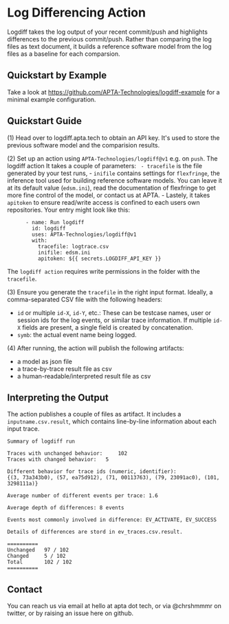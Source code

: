 # Log Differencing Action

Logdiff takes the log output of your recent commit/push and highlights differences to the previous commit/push.
Rather than comparing the log files as text document, it builds a reference software model from the log files as a baseline for each comparsion.

## Quickstart by Example

Take a look at https://github.com/APTA-Technologies/logdiff-example for a minimal example configuration.

## Quickstart Guide

(1) Head over to logdiff.apta.tech to obtain an API key. It's used to store the previous software model and the comparision results. 

(2) Set up an action using `APTA-Technologies/logdiff@v1` e.g. on `push`. The logdiff action It takes a couple of parameters: `
	- tracefile` is the file generated by your test runs,
	-  `inifile` contains settings for `flexfringe`, the inference tool used for building reference software models. You can leave it at its default value (`edsm.ini`), read the documentation of flexfringe to get more fine control of the model, or contact us at APTA.
	- Lastely, it takes `apitoken` to ensure read/write access is confined to each users own repositories.
Your entry might look like this: 
```
      - name: Run logdiff
        id: logdiff
        uses: APTA-Technologies/logdiff@v1
        with:
          tracefile: logtrace.csv
          inifile: edsm.ini
          apitoken: ${{ secrets.LOGDIFF_API_KEY }}
```
The `logdiff action` requires write permissions in the folder with the `tracefile`.

(3) Ensure you generate the `tracefile` in the right input format. Ideally, a comma-separated CSV file with the following headers:

- `id` or multiple `id-X`, `id-Y`, etc.: These can be testcase names, user or session ids for the log events, or similar trace information. If multiple `id-X` fields are present, a single field is created by concatenation.
- `symb`: the actual event name being logged. 

(4) After running, the action will publish the following artifacts:

- a model as json file
- a trace-by-trace result file as csv
- a human-readable/interpreted result file as csv

## Interpreting the Output

The action publishes a couple of files as artifact. It includes a `inputname.csv.result`, which contains line-by-line information about each input trace.

```
Summary of logdiff run

Traces with unchanged behavior: 	102
Traces with changed behavior:	5

Different behavior for trace ids (numeric, identifier):
{(3, 73a343b0), (57, ea75d912), (71, 00113763), (79, 23091ac0), (101, 3298111a)}

Average number of different events per trace: 1.6

Average depth of differences: 8 events

Events most commonly involved in difference: EV_ACTIVATE, EV_SUCCESS

Details of differences are stord in ev_traces.csv.result.

==========
Unchanged   97 / 102
Changed	    5 / 102
Total       102 / 102
==========

```

## Contact

You can reach us via email at hello at apta dot tech, or via @chrshmmmr on twitter, or by raising an issue here on github.



